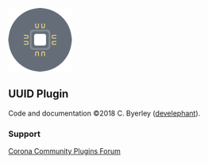 ![logo](img/logo128.png)

## UUID Plugin

Code and documentation ©2018 C. Byerley ([develephant](develephant.com)).

### Support

[Corona Community Plugins Forum](https://forums.coronalabs.com/forum/654-corona-community-plugins/)

